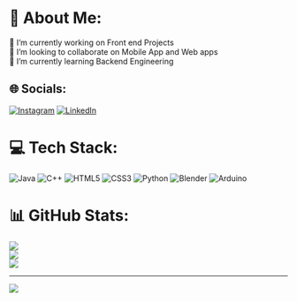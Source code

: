 # 💫 About Me:
🔭 I’m currently working on Front end Projects <br> 👯 I’m looking to collaborate on Mobile App and Web apps <br>🌱 I’m currently learning Backend Engineering


## 🌐 Socials:
[![Instagram](https://img.shields.io/badge/Instagram-%23E4405F.svg?logo=Instagram&logoColor=white)](https://instagram.com/leykunbi12) [![LinkedIn](https://img.shields.io/badge/LinkedIn-%230077B5.svg?logo=linkedin&logoColor=white)](https://linkedin.com/in/leykun-birhanu-ab65051a7) 

# 💻 Tech Stack:
![Java](https://img.shields.io/badge/java-%23ED8B00.svg?style=for-the-badge&logo=openjdk&logoColor=white) ![C++](https://img.shields.io/badge/c++-%2300599C.svg?style=for-the-badge&logo=c%2B%2B&logoColor=white) ![HTML5](https://img.shields.io/badge/html5-%23E34F26.svg?style=for-the-badge&logo=html5&logoColor=white) ![CSS3](https://img.shields.io/badge/css3-%231572B6.svg?style=for-the-badge&logo=css3&logoColor=white) ![Python](https://img.shields.io/badge/python-3670A0?style=for-the-badge&logo=python&logoColor=ffdd54) ![Blender](https://img.shields.io/badge/blender-%23F5792A.svg?style=for-the-badge&logo=blender&logoColor=white) ![Arduino](https://img.shields.io/badge/-Arduino-00979D?style=for-the-badge&logo=Arduino&logoColor=white)
# 📊 GitHub Stats:
![](https://github-readme-stats.vercel.app/api?username=Ley-code&theme=monokai&hide_border=false&include_all_commits=false&count_private=false)<br/>
![](https://github-readme-streak-stats.herokuapp.com/?user=Ley-code&theme=monokai&hide_border=false)<br/>
![](https://github-readme-stats.vercel.app/api/top-langs/?username=Ley-code&theme=monokai&hide_border=false&include_all_commits=false&count_private=false&layout=compact)

---
[![](https://visitcount.itsvg.in/api?id=Ley-code&icon=0&color=0)](https://visitcount.itsvg.in)

<!-- Proudly created with GPRM ( https://gprm.itsvg.in ) -->
